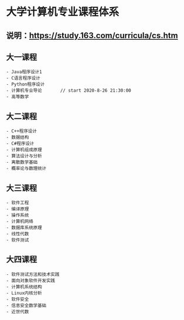 # 大学计算机专业课程体系

## 说明：https://study.163.com/curricula/cs.htm

## 大一课程

    - Java程序设计1 
    - C语言程序设计 
    - Python程序设计
    - 计算机专业导论       // start 2020-8-26 21:30:00
    - 高等数学 

## 大二课程

    - C++程序设计
    - 数据结构
    - C#程序设计 
    - 计算机组成原理 
    - 算法设计与分析 
    - 离散数学基础
    - 概率论与数理统计

## 大三课程

    - 软件工程
    - 编译原理
    - 操作系统 
    - 计算机网络 
    - 数据库系统原理 
    - 线性代数
    - 软件测试

## 大四课程

    - 软件测试方法和技术实践
    - 面向对象软件开发实践 
    - 计算机系统结构 
    - Linux内核分析
    - 软件安全 
    - 信息安全数学基础
    - 近世代数



